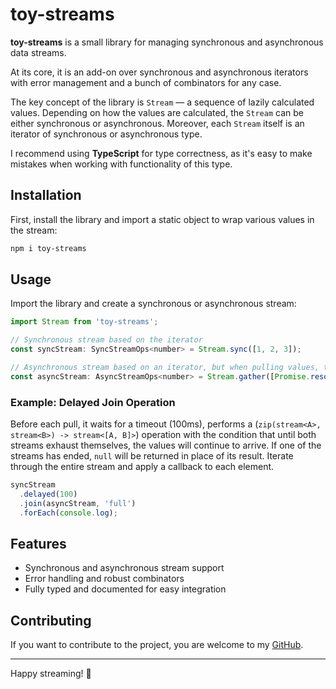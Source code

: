 # toy-streams

**toy-streams** is a small library for managing synchronous and asynchronous data streams.  

At its core, it is an add-on over synchronous and asynchronous iterators with error management and a bunch of combinators for any case.  

The key concept of the library is `Stream` — a sequence of lazily calculated values. Depending on how the values are calculated, the `Stream` can be either synchronous or asynchronous. Moreover, each `Stream` itself is an iterator of synchronous or asynchronous type.  

I recommend using **TypeScript** for type correctness, as it's easy to make mistakes when working with functionality of this type.  

## Installation

First, install the library and import a static object to wrap various values in the stream:

```bash
npm i toy-streams
```

## Usage

Import the library and create a synchronous or asynchronous stream:

```js
import Stream from 'toy-streams';

// Synchronous stream based on the iterator
const syncStream: SyncStreamOps<number> = Stream.sync([1, 2, 3]);

// Asynchronous stream based on an iterator, but when pulling values, the promise resolves first
const asyncStream: AsyncStreamOps<number> = Stream.gather([Promise.resolve(1)]);
```

### Example: Delayed Join Operation

Before each pull, it waits for a timeout (100ms), performs a (`zip(stream<A>, stream<B>) -> stream<[A, B]>`) operation with the condition that until both streams exhaust themselves, the values will continue to arrive. If one of the streams has ended, `null` will be returned in place of its result. Iterate through the entire stream and apply a callback to each element.

```js
syncStream
  .delayed(100)
  .join(asyncStream, 'full')
  .forEach(console.log);
```

## Features

- Synchronous and asynchronous stream support
- Error handling and robust combinators
- Fully typed and documented for easy integration

## Contributing

If you want to contribute to the project, you are welcome to my [GitHub](https://github.com/yourusername/toy-streams).

---

Happy streaming! 🚀
